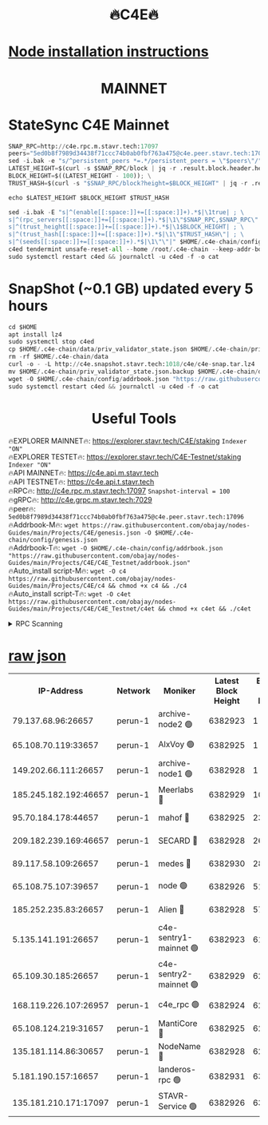 <h1 align="center"> 🔥C4E🔥</h1>

[Node installation instructions](https://github.com/obajay/nodes-Guides/tree/main/Projects/C4E)
=

<h1 align="center"> MAINNET</h1>

# StateSync C4E Mainnet
```python
SNAP_RPC=http://c4e.rpc.m.stavr.tech:17097
peers="5ed0b8f7989d34438f71ccc74b0ab0fbf763a475@c4e.peer.stavr.tech:17096"
sed -i.bak -e "s/^persistent_peers *=.*/persistent_peers = \"$peers\"/" $HOME/.c4e-chain/config/config.toml
LATEST_HEIGHT=$(curl -s $SNAP_RPC/block | jq -r .result.block.header.height); \
BLOCK_HEIGHT=$((LATEST_HEIGHT - 100)); \
TRUST_HASH=$(curl -s "$SNAP_RPC/block?height=$BLOCK_HEIGHT" | jq -r .result.block_id.hash)

echo $LATEST_HEIGHT $BLOCK_HEIGHT $TRUST_HASH

sed -i.bak -E "s|^(enable[[:space:]]+=[[:space:]]+).*$|\1true| ; \
s|^(rpc_servers[[:space:]]+=[[:space:]]+).*$|\1\"$SNAP_RPC,$SNAP_RPC\"| ; \
s|^(trust_height[[:space:]]+=[[:space:]]+).*$|\1$BLOCK_HEIGHT| ; \
s|^(trust_hash[[:space:]]+=[[:space:]]+).*$|\1\"$TRUST_HASH\"| ; \
s|^(seeds[[:space:]]+=[[:space:]]+).*$|\1\"\"|" $HOME/.c4e-chain/config/config.toml
c4ed tendermint unsafe-reset-all --home /root/.c4e-chain --keep-addr-book
sudo systemctl restart c4ed && journalctl -u c4ed -f -o cat
```
# SnapShot (~0.1 GB) updated every 5 hours
```python
cd $HOME
apt install lz4
sudo systemctl stop c4ed
cp $HOME/.c4e-chain/data/priv_validator_state.json $HOME/.c4e-chain/priv_validator_state.json.backup
rm -rf $HOME/.c4e-chain/data
curl -o - -L http://c4e.snapshot.stavr.tech:1018/c4e/c4e-snap.tar.lz4 | lz4 -c -d - | tar -x -C $HOME/.c4e-chain --strip-components 2
mv $HOME/.c4e-chain/priv_validator_state.json.backup $HOME/.c4e-chain/data/priv_validator_state.json
wget -O $HOME/.c4e-chain/config/addrbook.json "https://raw.githubusercontent.com/obajay/nodes-Guides/main/Projects/C4E/addrbook.json"
sudo systemctl restart c4ed && journalctl -u c4ed -f -o cat
```
 <h1 align="center"> Useful Tools</h1>

🔥EXPLORER MAINNET🔥:  https://explorer.stavr.tech/C4E/staking            `Indexer "ON"` \
🔥EXPLORER TESTET🔥:   https://explorer.stavr.tech/C4E-Testnet/staking     `Indexer "ON"` \
🔥API MAINNET🔥:       https://c4e.api.m.stavr.tech \
🔥API TESTNET🔥:       https://c4e.api.t.stavr.tech \
🔥RPC🔥:               http://c4e.rpc.m.stavr.tech:17097                  `Snapshot-interval = 100` \
🔥gRPC🔥:              http://c4e.grpc.m.stavr.tech:7029 \
🔥peer🔥:              `5ed0b8f7989d34438f71ccc74b0ab0fbf763a475@c4e.peer.stavr.tech:17096` \
🔥Addrbook-M🔥:    ```wget https://raw.githubusercontent.com/obajay/nodes-Guides/main/Projects/C4E/genesis.json -O $HOME/.c4e-chain/config/genesis.json``` \
🔥Addrbook-T🔥:    ```wget -O $HOME/.c4e-chain/config/addrbook.json "https://raw.githubusercontent.com/obajay/nodes-Guides/main/Projects/C4E/C4E_Testnet/addrbook.json"``` \
🔥Auto_install script-M🔥: ```wget -O c4 https://raw.githubusercontent.com/obajay/nodes-Guides/main/Projects/C4E/c4 && chmod +x c4 && ./c4``` \
🔥Auto_install script-T🔥: ```wget -O c4et https://raw.githubusercontent.com/obajay/nodes-Guides/main/Projects/C4E/C4E_Testnet/c4et && chmod +x c4et && ./c4et```




<details>
<summary>RPC Scanning</summary>

<h2 align="center"> We scan nodes in real time every 4 hours. And we provide the final result of RPC endpoints.
We cannot influence the operation of these nodes in any way. </h2>


```python
If Voting Power is higher than 0 --> then the Node is a validator of the network and may be subject to attack and be a potential threat to the chain.
```
```python
We marked such validators with a red symbol
```

</details>

[raw json](https://rpc-check.c4e.stavr.tech/c4e/rpc-c4e-result.json)
=



<table><tr><th>IP-Address</th><th>Network</th><th>Moniker</th><th>Latest Block Height</th><th>Earliest Block Height</th><th>Catching Up</th><th>Tx Index</th><th>Voting Power</th><th>Scan Time</th></tr><tr><td>79.137.68.96:26657</td><td>perun-1</td><td>archive-node2 🟢</td><td>6382923</td><td>1</td><td>False</td><td>on</td><td>0</td><td>2023-12-21T10:36:47.956544876UTC</td></tr><tr><td>65.108.70.119:33657</td><td>perun-1</td><td>AlxVoy 🟢</td><td>6382925</td><td>1</td><td>False</td><td>on</td><td>0</td><td>2023-12-21T10:37:01.649601527UTC</td></tr><tr><td>149.202.66.111:26657</td><td>perun-1</td><td>archive-node1 🟢</td><td>6382928</td><td>1</td><td>False</td><td>on</td><td>0</td><td>2023-12-21T10:37:17.213211686UTC</td></tr><tr><td>185.245.182.192:46657</td><td>perun-1</td><td>Meerlabs 🔴</td><td>6382929</td><td>1051501</td><td>False</td><td>on</td><td>493550</td><td>2023-12-21T10:37:24.606248381UTC</td></tr><tr><td>95.70.184.178:44657</td><td>perun-1</td><td>mahof 🔴</td><td>6382925</td><td>2342001</td><td>False</td><td>off</td><td>1357006</td><td>2023-12-21T10:37:01.233257576UTC</td></tr><tr><td>209.182.239.169:46657</td><td>perun-1</td><td>SECARD 🔴</td><td>6382928</td><td>2616101</td><td>False</td><td>off</td><td>675729</td><td>2023-12-21T10:37:14.884098179UTC</td></tr><tr><td>89.117.58.109:26657</td><td>perun-1</td><td>medes 🔴</td><td>6382930</td><td>2826001</td><td>False</td><td>off</td><td>471345</td><td>2023-12-21T10:37:31.076487027UTC</td></tr><tr><td>65.108.75.107:39657</td><td>perun-1</td><td>node 🟢</td><td>6382926</td><td>5198801</td><td>False</td><td>on</td><td>0</td><td>2023-12-21T10:37:04.022450415UTC</td></tr><tr><td>185.252.235.83:26657</td><td>perun-1</td><td>Alien 🔴</td><td>6382928</td><td>5736001</td><td>False</td><td>on</td><td>380508</td><td>2023-12-21T10:37:18.024515123UTC</td></tr><tr><td>5.135.141.191:26657</td><td>perun-1</td><td>c4e-sentry1-mainnet 🟢</td><td>6382923</td><td>6198001</td><td>False</td><td>on</td><td>0</td><td>2023-12-21T10:36:47.660701103UTC</td></tr><tr><td>65.109.30.185:26657</td><td>perun-1</td><td>c4e-sentry2-mainnet 🟢</td><td>6382929</td><td>6238301</td><td>False</td><td>on</td><td>0</td><td>2023-12-21T10:37:24.210285080UTC</td></tr><tr><td>168.119.226.107:26957</td><td>perun-1</td><td>c4e_rpc 🟢</td><td>6382924</td><td>6282924</td><td>False</td><td>on</td><td>0</td><td>2023-12-21T10:36:56.344481006UTC</td></tr><tr><td>65.108.124.219:31657</td><td>perun-1</td><td>MantiCore 🔴</td><td>6382925</td><td>6282925</td><td>False</td><td>off</td><td>837702</td><td>2023-12-21T10:37:00.765695892UTC</td></tr><tr><td>135.181.114.86:30657</td><td>perun-1</td><td>NodeName 🔴</td><td>6382928</td><td>6284301</td><td>False</td><td>off</td><td>333717</td><td>2023-12-21T10:37:17.618553709UTC</td></tr><tr><td>5.181.190.157:16657</td><td>perun-1</td><td>landeros-rpc 🟢</td><td>6382931</td><td>6378001</td><td>False</td><td>on</td><td>0</td><td>2023-12-21T10:37:35.615379212UTC</td></tr><tr><td>135.181.210.171:17097</td><td>perun-1</td><td>STAVR-Service 🟢</td><td>6382926</td><td>6381001</td><td>False</td><td>on</td><td>0</td><td>2023-12-21T10:37:06.417926930UTC</td></tr></table>
